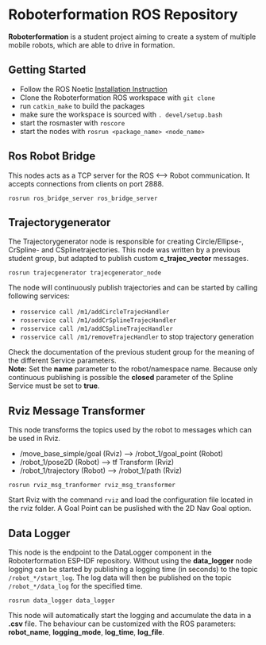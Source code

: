 # Roboterformation ROS Repository
__Roboterformation__ is a student project aiming to create a system of multiple mobile robots, which are able to drive in formation.

## Getting Started
* Follow the ROS Noetic [Installation Instruction](http://wiki.ros.org/noetic/Installation)
* Clone the Roboterformation ROS workspace with `git clone`
* run `catkin_make` to build the packages
* make sure the workspace is sourced with `. devel/setup.bash`
* start the rosmaster with `roscore`
* start the nodes with `rosrun <package_name> <node_name>`

## Ros Robot Bridge
This nodes acts as a TCP server for the ROS <--> Robot communication. It accepts connections from clients on port 2888.  

``rosrun ros_bridge_server ros_bridge_server``


## Trajectorygenerator
The Trajectorygenerator node is responsible for creating Circle/Ellipse-, CrSpline- and CSplinetrajectories.
This node was written by a previous student group, but adapted to publish custom __c_trajec_vector__ messages.


``rosrun trajecgenerator trajecgenerator_node`` 

The node will continuously publish trajectories and can be started by calling following services: 
* `rosservice call /m1/addCircleTrajecHandler`
* `rosservice call /m1/addCrSplineTrajecHandler`
* `rosservice call /m1/addCSplineTrajecHandler`
* `rosservice call /m1/removeTrajecHandler` to stop trajectory generation

Check the documentation of the previous student group for the meaning of the different Service parameters.  
**Note:** Set the __name__ parameter to the robot/namespace name. Because only continuous publishing is possible the __closed__ parameter of the Spline Service must be set to __true__.

## Rviz Message Transformer
This node transforms the topics used by the robot to messages which can be used in Rviz.  
* /move_base_simple/goal (Rviz) --> /robot_1/goal_point (Robot)
* /robot_1/pose2D (Robot) --> tf Transform (Rviz)
* /robot_1/trajectory (Robot) --> /robot_1/path (Rviz)

``rosrun rviz_msg_tranformer rviz_msg_transformer``

Start Rviz with the command `rviz` and load the configuration file located in the rviz folder.
A Goal Point can be puslished with the 2D Nav Goal option.

## Data Logger
This node is the endpoint to the DataLogger component in the Roboterformation ESP-IDF repository.
Without using the __data_logger__ node logging can be started by publishing a logging time (in seconds) to the topic `/robot_*/start_log`. The log data will then be published on the topic `/robot_*/data_log` for the specified time.

``rosrun data_logger data_logger``

This node will automatically start the logging and accumulate the data in a __.csv__ file.
The behaviour can be customized with the ROS parameters: __robot_name__, __logging_mode__, __log_time__, __log_file__.

